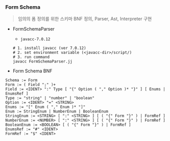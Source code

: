 ### Form Schema
> 임의의 폼 정의를 위한 스키마 BNF 정의, Parser, Ast, Interpreter 구현

* FormSchemaParser
  * `javacc-7.0.12`
  ```
  # 1. install javacc (ver 7.0.12)
  # 2. set environment variable (<javacc-dir>/script/)
  # 3. run command
  javacc FormSchemaParser.jj 
  ```
  
* Form Schema BNF
```
Schema := Form
Form := ( Field ";" )+
Field := <IDENT> ":" Type [ "{" Option ( "," Option )* "}" ] [ Enums | EnumsRef ]
Type := "string" | "number" | "boolean"
Option := <IDENT> "=" <STRING>
Enums := "[" Enum ( "," Enum )* "]"
Enum := StringEnum | NumberEnum | BooleanEnum
StringEnum := <STRING> [ ":" <STRING> ] [ ( "{" Form "}" ) | FormRef ]
NumberEnum := <NUMBER> [ ":" <STRING> ] [ ( "{" Form "}" ) | FormRef ]
BooleanEnum := <BOOLEAN> [ ( "{" Form "}" ) | FormRef ]
EnumsRef := "#" <IDENT>
FormRef := "$" <IDENT>
```
